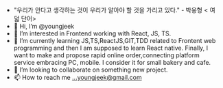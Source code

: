 - "우리가 안다고 생각하는 것이 우리가 알아야 할 것을 가리고 있다." - 박웅형 < 여덟 단어>
- 👋 Hi, I’m @youngjeek
- 👀 I’m interested in Frontend working with React, JS, TS.
- 🌱 I’m currently learning JS,TS,ReactJS,GIT,TDD related to Frontent web programming and then I am supposed to learn React native. Finally, I want to make and propose rapid online order,connecting platform service embracing PC, mobile. I consider it for small bakery and cafe.
- 💞️ I’m looking to collaborate on something new project.
- 📫 How to reach me ...youngjeek@gmail.com



<!---
youngjeek/youngjeek is a ✨ special ✨ repository because its `README.md` (this file) appears on your GitHub profile.
You can click the Preview link to take a look at your changes.
--->
